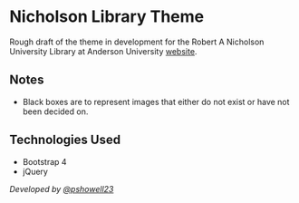 # Nicholson Library Theme
Rough draft of the theme in development for the Robert A Nicholson University Library at Anderson University [website](https://library.anderson.edu).

## Notes
* Black boxes are to represent images that either do not exist or have not been decided on.

## Technologies Used
* Bootstrap 4
* jQuery

*Developed by [@pshowell23](https://github.com/pshowell23)*
